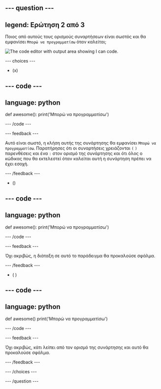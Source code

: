 
--- question ---
---
legend: Ερώτηση 2 από 3
---

Ποιος από αυτούς τους ορισμούς συναρτήσεων είναι σωστός και θα εμφανίσει `Μπορώ να προγραμματίσω` όταν καλείται;

![The code editor with output area showing <code>I can code</code>.](images/quiz2.png)

--- choices ---

- (x)

--- code ---
---
language: python
---

def awesome(): print('Μπορώ να προγραμματίσω')

--- /code ---

 --- feedback ---

Αυτό είναι σωστό, η κλήση αυτής της συνάρτησης θα εμφανίσει `Μπορώ να προγραμματίσω`. Παρατήρησες ότι οι συναρτήσεις χρειάζονται `(` `)` παρενθέσεις και ένα `:` στον ορισμό της συνάρτησης και ότι όλος ο κώδικας που θα εκτελεστεί όταν καλείται αυτή η συνάρτηση πρέπει να έχει εσοχή.

 --- /feedback ---

- ()

--- code ---
---
language: python
---

def awesome(): print('Μπορώ να προγραμματίσω')

--- /code ---

 --- feedback ---

 Όχι ακριβώς, η διάταξη σε αυτό το παράδειγμα θα προκαλούσε σφάλμα.

 --- /feedback ---

- ( )

--- code ---
---
language: python
---

def awesome() print('Μπορώ να προγραμματίσω')

--- /code ---

 --- feedback ---

Όχι ακριβώς, κάτι λείπει από τον ορισμό της συνάρτησης και αυτό θα προκαλούσε σφάλμα.

 --- /feedback ---

--- /choices ---

--- /question ---
